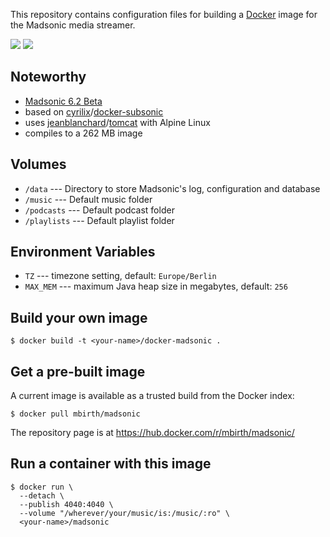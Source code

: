 This repository contains configuration files for building a 
[Docker](https://docker.com/) image for the Madsonic media streamer.

[![](https://imagelayers.io/badge/mbirth/madsonic:latest.svg)](https://imagelayers.io/?images=mbirth/madsonic:latest 'Get your own badge on imagelayers.io')
[![](https://images.microbadger.com/badges/image/mbirth/madsonic.svg)](http://microbadger.com/#/images/mbirth/madsonic "Get your own image badge on microbadger.com")


Noteworthy
----------

* [Madsonic 6.2 Beta](http://www.madsonic.org/)
* based on [cyrilix](https://github.com/cyrilix)/[docker-subsonic](https://github.com/cyrilix/docker-subsonic)
* uses [jeanblanchard](https://github.com/jeanblanchard)/[tomcat](https://hub.docker.com/r/jeanblanchard/tomcat/) with Alpine Linux
* compiles to a 262 MB image


Volumes
-------

* `/data` --- Directory to store Madsonic's log, configuration and database
* `/music` --- Default music folder
* `/podcasts` --- Default podcast folder
* `/playlists` --- Default playlist folder


Environment Variables
---------------------

* `TZ` --- timezone setting, default: `Europe/Berlin`
* `MAX_MEM` --- maximum Java heap size in megabytes, default: `256`


Build your own image
--------------------

```shell
$ docker build -t <your-name>/docker-madsonic .
```


Get a pre-built image
---------------------

A current image is available as a trusted build from the Docker index:

```shell
$ docker pull mbirth/madsonic
```

The repository page is at
https://hub.docker.com/r/mbirth/madsonic/


Run a container with this image
-------------------------------

```shell
$ docker run \
  --detach \
  --publish 4040:4040 \
  --volume "/wherever/your/music/is:/music/:ro" \
  <your-name>/madsonic

```
